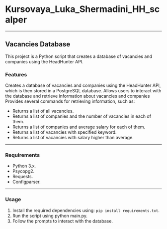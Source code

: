 # Kursovaya_Luka_Shermadini_HH_scalper
___
## Vacancies Database
This project is a Python script that creates a database of vacancies and companies using the HeadHunter API. 

### Features
Creates a database of vacancies and companies using the HeadHunter API, which is then stored in a PostgreSQL database.
Allows users to interact with the database and retrieve information about vacancies and companies
Provides several commands for retrieving information, such as:

+ Returns a list of all vacancies.
+ Returns a list of companies and the number of vacancies in each of them.
+ Returns a list of companies and average salary for each of them.
+ Returns a list of vacancies with specified keyword.
+ Returns a list of vacancies with salary higher than average.

___

###  Requirements
+ Python 3.x.
+ Psycopg2.
+ Requests.
+ Configparser.

___

### Usage
1. Install the required dependencies using: `pip install requirements.txt`.
2. Run the script using python main.py.
3. Follow the prompts to interact with the database.